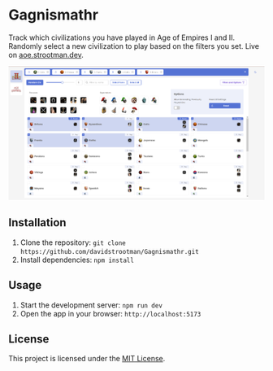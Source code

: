 # Gagnismathr

Track which civilizations you have played in Age of Empires I and II. Randomly select a new civilization to play based on the filters you set. Live on [aoe.strootman.dev](https://aoe.strootman.dev).

![Preview](images/preview.png)

## Installation

1. Clone the repository: `git clone https://github.com/davidstrootman/Gagnismathr.git`
2. Install dependencies: `npm install`

## Usage

1. Start the development server: `npm run dev`
2. Open the app in your browser: `http://localhost:5173`

## License

This project is licensed under the [MIT License](https://opensource.org/licenses/MIT).